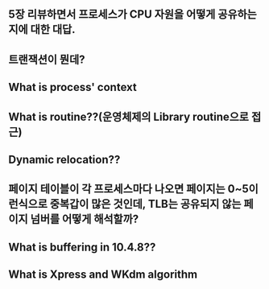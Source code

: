 ## 5장 리뷰하면서 프로세스가 CPU 자원을 어떻게 공유하는지에 대한 대답.

## 트랜잭션이 뭔데?

## What is process' context

## What is routine??(운영체제의 Library routine으로 접근)

## Dynamic relocation??

## 페이지 테이블이 각 프로세스마다 나오면 페이지는 0~5이런식으로 중복갑이 많은 것인데, TLB는 공유되지 않는 페이지 넘버를 어떻게 해석할까?

## What is buffering in 10.4.8??

## What is Xpress and WKdm algorithm